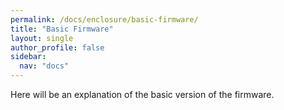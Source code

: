 ```yaml
---
permalink: /docs/enclosure/basic-firmware/
title: "Basic Firmware"
layout: single
author_profile: false
sidebar:
  nav: "docs"
---
```

Here will be an explanation of the basic version of the firmware.